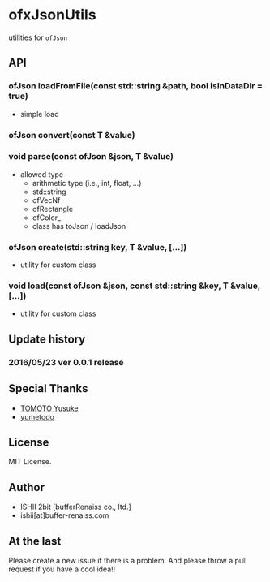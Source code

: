 # ofxJsonUtils

utilities for `ofJson`

## API

### ofJson loadFromFile(const std::string &path, bool isInDataDir = true)

* simple load

### ofJson convert(const T &value)
### void parse(const ofJson &json, T &value)

* allowed type
	* arithmetic type (i.e., int, float, ...)
	* std::string
	* ofVecNf
	* ofRectangle
	* ofColor_<PixelType>
	* class has toJson / loadJson
	
### ofJson create(std::string key, T &value, [...])

* utility for custom class

### void load(const ofJson &json, const std::string &key, T &value, [...])

* utility for custom class

## Update history

### 2016/05/23 ver 0.0.1 release

## Special Thanks

* [TOMOTO Yusuke](https://github.com/yusuketomoto)
* [yumetodo](https://github.com/yumetodo)

## License

MIT License.

## Author

* ISHII 2bit [bufferRenaiss co., ltd.]
* ishii[at]buffer-renaiss.com

## At the last

Please create a new issue if there is a problem.
And please throw a pull request if you have a cool idea!!

